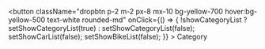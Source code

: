 <button
className="dropbtn p-2 m-2 px-8 mx-10 bg-yellow-700 hover:bg-yellow-500 text-white rounded-md"
onClick={() => {
!showCategoryList
? setShowCategoryList(true)
: setShowCategoryList(false);
setShowCarList(false);
setShowBikeList(false);
}} >
Category
</button>
